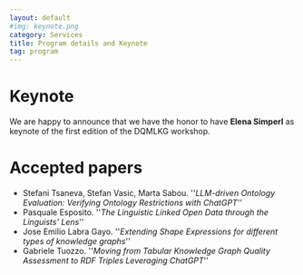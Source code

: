 ```yaml
---
layout: default
#img: keynote.png
category: Services
title: Program details and Keynote
tag: program
---
```

# Keynote
We are happy to announce that we have the honor to have **Elena Simperl** as keynote of the first edition of the DQMLKG workshop.

# Accepted papers

- Stefani Tsaneva, Stefan Vasic, Marta Sabou. ''*LLM-driven Ontology Evaluation: Verifying Ontology Restrictions with ChatGPT*''
- Pasquale Esposito. ''*The Linguistic Linked Open Data through the Linguists' Lens*''
- Jose Emilio Labra Gayo. ''*Extending Shape Expressions for different types of knowledge graphs*''
- Gabriele Tuozzo. ''*Moving from Tabular Knowledge Graph Quality Assessment to RDF Triples Leveraging ChatGPT*''

